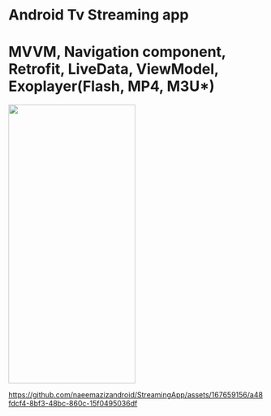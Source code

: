# Android Tv Streaming app
# MVVM, Navigation component, Retrofit, LiveData, ViewModel, Exoplayer(Flash, MP4, M3U*)
<img src="https://github.com/naeemazizandroid/StreamingApp/assets/167659156/c27f1a4b-791c-4321-89fc-2afb77177424" width="250" height="550"/>



https://github.com/naeemazizandroid/StreamingApp/assets/167659156/a48fdcf4-8bf3-48bc-860c-15f0495036df

